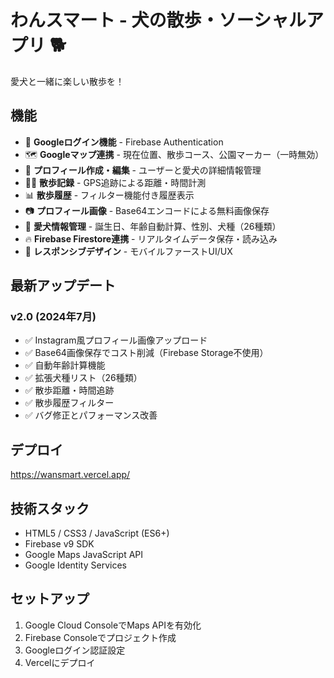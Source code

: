 # わんスマート - 犬の散歩・ソーシャルアプリ 🐕

愛犬と一緒に楽しい散歩を！

## 機能

- 🔐 **Googleログイン機能** - Firebase Authentication
- 🗺️ **Googleマップ連携** - 現在位置、散歩コース、公園マーカー（一時無効）
- 👤 **プロフィール作成・編集** - ユーザーと愛犬の詳細情報管理
- 🚶‍♂️ **散歩記録** - GPS追跡による距離・時間計測
- 📊 **散歩履歴** - フィルター機能付き履歴表示
- 📷 **プロフィール画像** - Base64エンコードによる無料画像保存
- 🎂 **愛犬情報管理** - 誕生日、年齢自動計算、性別、犬種（26種類）
- 🔥 **Firebase Firestore連携** - リアルタイムデータ保存・読み込み
- 📱 **レスポンシブデザイン** - モバイルファーストUI/UX

## 最新アップデート

### v2.0 (2024年7月)
- ✅ Instagram風プロフィール画像アップロード
- ✅ Base64画像保存でコスト削減（Firebase Storage不使用）
- ✅ 自動年齢計算機能
- ✅ 拡張犬種リスト（26種類）
- ✅ 散歩距離・時間追跡
- ✅ 散歩履歴フィルター
- ✅ バグ修正とパフォーマンス改善

## デプロイ

https://wansmart.vercel.app/

## 技術スタック

- HTML5 / CSS3 / JavaScript (ES6+)
- Firebase v9 SDK
- Google Maps JavaScript API
- Google Identity Services

## セットアップ

1. Google Cloud ConsoleでMaps APIを有効化
2. Firebase Consoleでプロジェクト作成
3. Googleログイン認証設定
4. Vercelにデプロイ